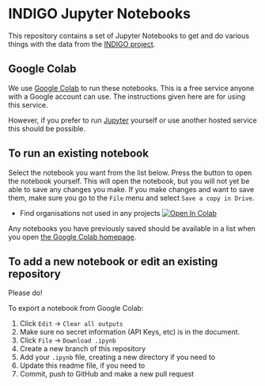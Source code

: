 # INDIGO Jupyter Notebooks

This repository contains a set of Jupyter Notebooks to get and do various things with the data from the [INDIGO project](https://golab.bsg.ox.ac.uk/knowledge-bank/indigo/).

## Google Colab

We use [Google Colab](https://colab.research.google.com) to run these notebooks. This is a free service anyone with a Google account can use. The instructions given here are for using this service.

However, if you prefer to run [Jupyter](https://jupyter.org/install) yourself or use another hosted service this should be possible.

## To run an existing notebook

Select the notebook you want from the list below. Press the button to open the notebook yourself. This will open the notebook, but you will not yet be able to save any changes you make. If you make changes and want to save them, make sure you go to the `File` menu and select `Save a copy in Drive`.

* Find organisations not used in any projects [![Open In Colab](https://colab.research.google.com/assets/colab-badge.svg)](https://colab.research.google.com/github/INDIGO-Initiative/jupyter-notebooks/blob/main/find-orgs-not-used-in-any-projects/find-orgs-not-used-in-any-projects.ipynb)




Any notebooks you have previously saved should be available in a list when you open [the Google Colab homepage](https://colab.research.google.com).
## To add a new notebook or edit an existing repository

Please do!

To export a notebook from Google Colab:

1. Click `Edit` -> `Clear all outputs`
1. Make sure no secret information (API Keys, etc) is in the document.
1. Click `File` -> `Download .ipynb`
1. Create a new branch of this repository
1. Add your `.ipynb` file, creating a new directory if you need to
1. Update this readme file, if you need to
1. Commit, push to GitHub and make a new pull request

